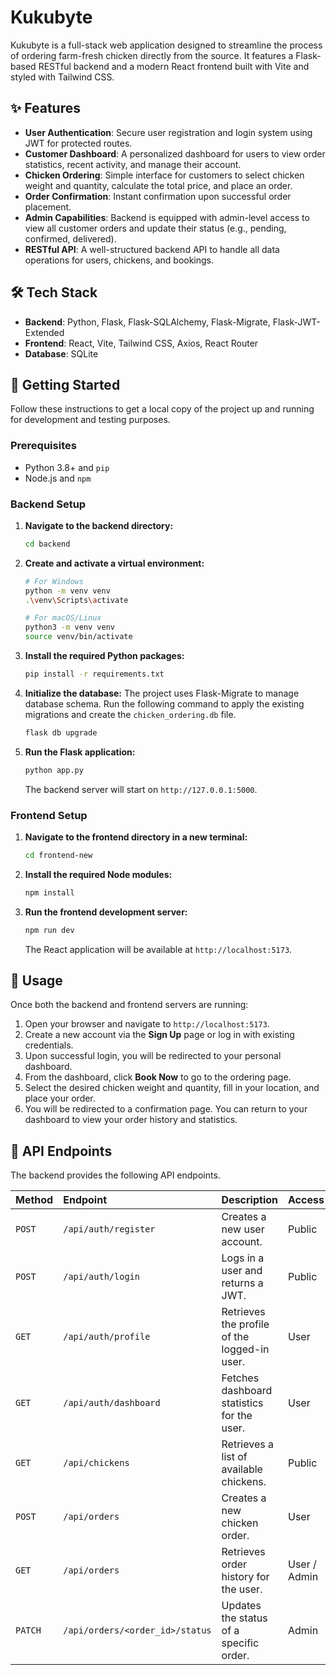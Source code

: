 # Kukubyte

Kukubyte is a full-stack web application designed to streamline the process of ordering farm-fresh chicken directly from the source. It features a Flask-based RESTful backend and a modern React frontend built with Vite and styled with Tailwind CSS.

## ✨ Features

- **User Authentication**: Secure user registration and login system using JWT for protected routes.
- **Customer Dashboard**: A personalized dashboard for users to view order statistics, recent activity, and manage their account.
- **Chicken Ordering**: Simple interface for customers to select chicken weight and quantity, calculate the total price, and place an order.
- **Order Confirmation**: Instant confirmation upon successful order placement.
- **Admin Capabilities**: Backend is equipped with admin-level access to view all customer orders and update their status (e.g., pending, confirmed, delivered).
- **RESTful API**: A well-structured backend API to handle all data operations for users, chickens, and bookings.

## 🛠️ Tech Stack

- **Backend**: Python, Flask, Flask-SQLAlchemy, Flask-Migrate, Flask-JWT-Extended
- **Frontend**: React, Vite, Tailwind CSS, Axios, React Router
- **Database**: SQLite

## 🚀 Getting Started

Follow these instructions to get a local copy of the project up and running for development and testing purposes.

### Prerequisites

- Python 3.8+ and `pip`
- Node.js and `npm`

### Backend Setup

1.  **Navigate to the backend directory:**

    ```bash
    cd backend
    ```

2.  **Create and activate a virtual environment:**

    ```bash
    # For Windows
    python -m venv venv
    .\venv\Scripts\activate

    # For macOS/Linux
    python3 -m venv venv
    source venv/bin/activate
    ```

3.  **Install the required Python packages:**

    ```bash
    pip install -r requirements.txt
    ```

4.  **Initialize the database:**
    The project uses Flask-Migrate to manage database schema. Run the following command to apply the existing migrations and create the `chicken_ordering.db` file.

    ```bash
    flask db upgrade
    ```

5.  **Run the Flask application:**
    ```bash
    python app.py
    ```
    The backend server will start on `http://127.0.0.1:5000`.

### Frontend Setup

1.  **Navigate to the frontend directory in a new terminal:**

    ```bash
    cd frontend-new
    ```

2.  **Install the required Node modules:**

    ```bash
    npm install
    ```

3.  **Run the frontend development server:**
    ```bash
    npm run dev
    ```
    The React application will be available at `http://localhost:5173`.

## 📖 Usage

Once both the backend and frontend servers are running:

1.  Open your browser and navigate to `http://localhost:5173`.
2.  Create a new account via the **Sign Up** page or log in with existing credentials.
3.  Upon successful login, you will be redirected to your personal dashboard.
4.  From the dashboard, click **Book Now** to go to the ordering page.
5.  Select the desired chicken weight and quantity, fill in your location, and place your order.
6.  You will be redirected to a confirmation page. You can return to your dashboard to view your order history and statistics.

## 🔌 API Endpoints

The backend provides the following API endpoints.

| Method  | Endpoint                        | Description                                  | Access       |
| :------ | :------------------------------ | :------------------------------------------- | :----------- |
| `POST`  | `/api/auth/register`            | Creates a new user account.                  | Public       |
| `POST`  | `/api/auth/login`               | Logs in a user and returns a JWT.            | Public       |
| `GET`   | `/api/auth/profile`             | Retrieves the profile of the logged-in user. | User         |
| `GET`   | `/api/auth/dashboard`           | Fetches dashboard statistics for the user.   | User         |
| `GET`   | `/api/chickens`                 | Retrieves a list of available chickens.      | Public       |
| `POST`  | `/api/orders`                   | Creates a new chicken order.                 | User         |
| `GET`   | `/api/orders`                   | Retrieves order history for the user.        | User / Admin |
| `PATCH` | `/api/orders/<order_id>/status` | Updates the status of a specific order.      | Admin        |
